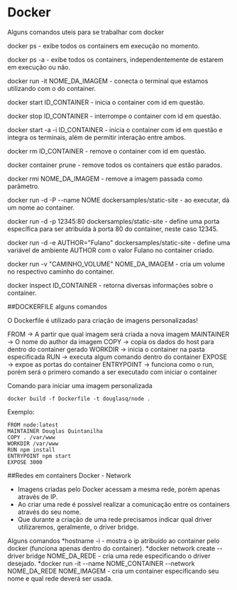 # Docker

Alguns comandos uteis para se trabalhar com docker


docker ps - exibe todos os containers em execução no momento.

docker ps -a - exibe todos os containers, independentemente de estarem em execução ou não.

docker run -it NOME_DA_IMAGEM - conecta o terminal que estamos utilizando com o do container.

docker start ID_CONTAINER - inicia o container com id em questão.

docker stop ID_CONTAINER - interrompe o container com id em questão.

docker start -a -i ID_CONTAINER - inicia o container com id em questão e integra os terminais, além de permitir interação entre ambos.

docker rm ID_CONTAINER - remove o container com id em questão.

docker container prune - remove todos os containers que estão parados.

docker rmi NOME_DA_IMAGEM - remove a imagem passada como parâmetro.

docker run -d -P --name NOME dockersamples/static-site - ao executar, dá um nome ao container.

docker run -d -p 12345:80 dockersamples/static-site - define uma porta específica para ser atribuída à porta 80 do container, neste caso 12345.

docker run -d -e AUTHOR="Fulano" dockersamples/static-site - define uma variável de ambiente AUTHOR com o valor Fulano no container criado.

docker run -v "CAMINHO_VOLUME" NOME_DA_IMAGEM - cria um volume no respectivo caminho do container.

docker inspect ID_CONTAINER - retorna diversas informações sobre o container.


##DOCKERFILE alguns comandos

O Dockerfile é utilizado para criação de imagens personalizadas!

FROM -> A partir que qual imagem será criada a nova imagem
MAINTAINER -> O nome do author da imagem
COPY -> copia os dados do host para dentro do container gerado
WORKDIR -> inicia o container na pasta especificada
RUN -> executa algum comando dentro do container
EXPOSE -> expoe as portas do container
ENTRYPOINT -> funciona como o run, porém será o primero comando a ser executado com iniciar o container

Comando para iniciar uma imagem personalizada
```
docker build -f Dockerfile -t douglasq/node .
```

Exemplo: 

```
FROM node:latest
MAINTAINER Douglas Quintanilha
COPY . /var/www
WORKDIR /var/www
RUN npm install
ENTRYPOINT npm start
EXPOSE 3000
```


##Redes em containers Docker - Network

* Imagens criadas pelo Docker acessam a mesma rede, porém apenas através de IP.
* Ao criar uma rede é possível realizar a comunicação entre os containers através do seu nome.
* Que durante a criação de uma rede precisamos indicar qual driver utilizaremos, geralmente, o driver bridge.

Alguns comandos
*hostname -i - mostra o ip atribuído ao container pelo docker (funciona apenas dentro do container).
*docker network create --driver bridge NOME_DA_REDE - cria uma rede especificando o driver desejado.
*docker run -it --name NOME_CONTAINER --network NOME_DA_REDE NOME_IMAGEM - cria um container especificando seu nome e qual rede deverá ser usada.